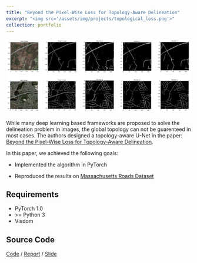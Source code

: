 ```yaml
---
title: "Beyond the Pixel-Wise Loss for Topology-Aware Delineation"
excerpt: "<img src='/assets/img/projects/topological_loss.png'>"
collection: portfolio
---
```


![Picture](/assets/img/projects/topological_loss.png)

While many deep learning based frameworks are proposed to solve the delineation problem in images, the global topology can not be guarenteed in most cases. The authors designed a topology-aware U-Net in the paper: [Beyond the Pixel-Wise Loss for Topology-Aware Delineation](http://openaccess.thecvf.com/content_cvpr_2018/papers/Mosinska_Beyond_the_Pixel-Wise_CVPR_2018_paper.pdf).

In this paper, we achieved the following goals:

* Implemented the algorithm in PyTorch

* Reproduced the results on [Massachusetts Roads Dataset](https://www.cs.toronto.edu/~vmnih/data/)

## Requirements

* PyTorch 1.0
* \>= Python 3
* Visdom

## Source Code

[Code](https://github.com/Tong-ZHAO/topology_aware_delineation) / [Report](https://github.com/Tong-ZHAO/MVA_Courses_2018/blob/master/Deformable_Model/project/Topo_Delineation_Report.pdf) / [Slide](https://github.com/Tong-ZHAO/MVA_Courses_2018/blob/master/Deformable_Model/project/Topo_Delineation_Slide.pdf)
